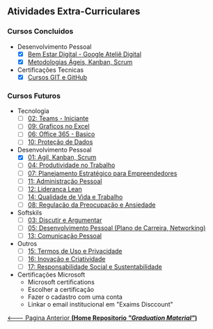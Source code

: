 ## Atividades Extra-Curriculares

### Cursos Concluidos

- Desenvolvimento Pessoal
  - [X] [Bem Estar Digital - Google Ateliê Digital](G.A%20-%20Bem%20Estar%20Digital.md)
  - [X] [Metodologias Ágeis, Kanban, Scrum](Metodologias%20Ageis)
- Certificações Tecnicas
  - [X] [Cursos GIT e GitHub](Book-Git_GitHub.md)

### Cursos Futuros

- Tecnologia
    - [ ] [02: Teams - Iniciante](https://www.ev.org.br/cursos/microsoft-office-365-conhecendo-o-teams)
    - [ ] [09: Graficos no Excel](https://ead.sestsenat.org.br/cursos/formulas-e-graficos-no-excel-2/)
    - [ ] [06: Office 365 - Basico](https://www.ev.org.br/trilhas-de-conhecimento/office-365)
    - [ ] [10: Proteção de Dados](https://educacao-executiva.fgv.br/cursos/online/curta-media-duracao-online/protecao-de-dados)

- Desenvolvimento Pessoal
    - [X] [01: Agil, Kanban, Scrum](https://www.udemy.com/course/curso-express-agilidade/)
    - [ ] [04: Produtividade no Trabalho](https://learndigital.withgoogle.com/ateliedigital/course/increase-productivity)
    - [ ] [07: Planejamento Estratégico para Empreendedores](https://endeavor.org.br/estrategia-e-gestao/curso-planejamento-estrategico-para-empreendedores/)
    - [ ] [11: Administração Pessoal](https://www.ev.org.br/cursos/organizacao-pessoal)
    - [ ] [12: Liderança Lean](https://www.ev.org.br/cursos/introducao-a-lideranca-lean)
    - [ ] [14: Qualidade de Vida e Trabalho](https://www.ev.org.br/cursos/qualidade-de-vida-e-trabalho)
    - [ ] [08: Regulação da Preocupação e Ansiedade](https://www.ev.org.br/cursos/regulacao-da-preocupacao-e-da-ansiedade)

- Softskils
    - [ ] [03: Discutir e Argumentar](https://www.coursera.org/learn/understanding-arguments?utm_source=blog&utm_campaign=rc_blogpost)
    - [ ] [05: Desenvolvimento Pessoal (Plano de Carreira, Networking)](https://www.ev.org.br/cursos/desenvolvimento-profissional)
    - [ ] [13: Comunicação Pessoal](https://www.ev.org.br/cursos/introducao-a-comunicacao-empresarial)

- Outros
    - [ ] [15: Termos de Uso e Privacidade](https://educacao-executiva.fgv.br/cursos/online/curta-media-duracao-online/termos-de-uso-e-politicas-de-privacidade)
    - [ ] [16: Inovação e Criatividade](https://ead.sestsenat.org.br/cursos/inovacao-e-criatividade/)
    - [ ] [17: Responsabilidade Social e Sustentabilidade](https://www.ev.org.br/cursos/responsabilidade-social-e-sustentabilidade)

- Certificações Microsoft
    - Microsoft certifications
    - Escolher a certificação
    - Fazer o cadastro com uma conta
    - Linkar o email institucional em "Exaims Disccount"

[<--- Pagina Anterior **(Home Repositorio *"Graduation Material"*)**](../README.md)
